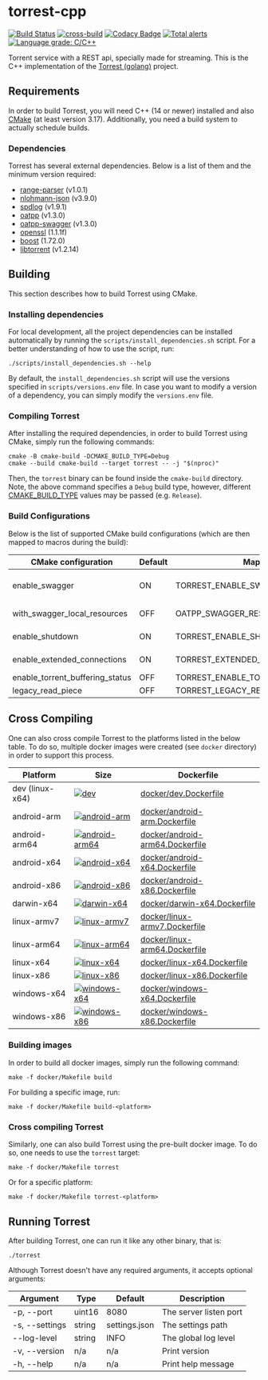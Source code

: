 # torrest-cpp

[![Build Status](https://github.com/i96751414/torrest-cpp/actions/workflows/build.yml/badge.svg)](https://github.com/i96751414/torrest-cpp/actions/workflows/build.yml)
[![cross-build](https://github.com/i96751414/torrest-cpp/actions/workflows/cross.yml/badge.svg)](https://github.com/i96751414/torrest-cpp/actions/workflows/cross.yml)
[![Codacy Badge](https://app.codacy.com/project/badge/Grade/f16ca71d4f034660ac593fafce2479b7)](https://www.codacy.com/gh/i96751414/torrest-cpp/dashboard?utm_source=github.com&amp;utm_medium=referral&amp;utm_content=i96751414/torrest-cpp&amp;utm_campaign=Badge_Grade)
[![Total alerts](https://img.shields.io/lgtm/alerts/g/i96751414/torrest-cpp.svg?logo=lgtm&logoWidth=18)](https://lgtm.com/projects/g/i96751414/torrest-cpp/alerts/)
[![Language grade: C/C++](https://img.shields.io/lgtm/grade/cpp/g/i96751414/torrest-cpp.svg?logo=lgtm&logoWidth=18)](https://lgtm.com/projects/g/i96751414/torrest-cpp/context:cpp)

Torrent service with a REST api, specially made for streaming. This is the C++ implementation of the
[Torrest (golang)](https://github.com/i96751414/torrest) project.

## Requirements

In order to build Torrest, you will need C++ (14 or newer) installed and also [CMake](https://cmake.org/) (at least
version 3.17). Additionally, you need a build system to actually schedule builds.

### Dependencies

Torrest has several external dependencies. Below is a list of them and the minimum version required:

-   [range-parser](https://github.com/i96751414/range-parser-cpp) (v1.0.1)
-   [nlohmann-json](https://github.com/nlohmann/json) (v3.9.0)
-   [spdlog](https://github.com/gabime/spdlog) (v1.9.1)
-   [oatpp](https://github.com/oatpp/oatpp) (v1.3.0)
-   [oatpp-swagger](https://github.com/oatpp/oatpp-swagger) (v1.3.0)
-   [openssl](https://www.openssl.org) (1.1.1f)
-   [boost](https://www.boost.org) (1.72.0)
-   [libtorrent](https://github.com/arvidn/libtorrent) (v1.2.14)

## Building

This section describes how to build Torrest using CMake.

### Installing dependencies

For local development, all the project dependencies can be installed automatically by running the
`scripts/install_dependencies.sh` script. For a better understanding of how to use the script, run:

```shell
./scripts/install_dependencies.sh --help
```

By default, the `install_dependencies.sh` script will use the versions specified in `scripts/versions.env` file. In case
you want to modify a version of a dependency, you can simply modify the `versions.env` file.

### Compiling Torrest

After installing the required dependencies, in order to build Torrest using CMake, simply run the following commands:

```shell
cmake -B cmake-build -DCMAKE_BUILD_TYPE=Debug
cmake --build cmake-build --target torrest -- -j "$(nproc)"
```

Then, the `torrest` binary can be found inside the `cmake-build` directory. Note, the above command specifies a `Debug`
build type, however, different [CMAKE_BUILD_TYPE](https://cmake.org/cmake/help/latest/variable/CMAKE_BUILD_TYPE.html)
values may be passed (e.g. `Release`).

### Build Configurations

Below is the list of supported CMake build configurations (which are then mapped to macros during the build):

| CMake configuration             | Default | Maps to macro                           | Description                                                    |
|---------------------------------|---------|-----------------------------------------|----------------------------------------------------------------|
| enable_swagger                  | ON      | TORREST_ENABLE_SWAGGER                  | Enables swagger on http://localhost:8080/swagger/ui endpoint   |
| with_swagger_local_resources    | OFF     | OATPP_SWAGGER_RES_PATH                  | Sets the swagger resources path to the oatpp-swagger directory |
| enable_shutdown                 | ON      | TORREST_ENABLE_SHUTDOWN                 | Enables the shutdown endpoint (http://localhost:8080/shutdown) |
| enable_extended_connections     | ON      | TORREST_EXTENDED_CONNECTIONS            | Enables oatpp extended connections                             |
| enable_torrent_buffering_status | OFF     | TORREST_ENABLE_TORRENT_BUFFERING_STATUS | Enables torrent buffering status                               |
| legacy_read_piece               | OFF     | TORREST_LEGACY_READ_PIECE               | Uses legacy read piece method                                  |

## Cross Compiling

One can also cross compile Torrest to the platforms listed in the below table. To do so, multiple docker images were
created (see `docker` directory) in order to support this process.

| Platform        | Size                                                                                                                                                                                  | Dockerfile                                                         |
|-----------------|---------------------------------------------------------------------------------------------------------------------------------------------------------------------------------------|--------------------------------------------------------------------|
| dev (linux-x64) | [![dev](https://img.shields.io/docker/image-size/i96751414/torrest-cpp-dev/latest)](https://hub.docker.com/repository/docker/i96751414/torrest-cpp-dev)                               | [docker/dev.Dockerfile](docker/dev.Dockerfile)                     |
| android-arm     | [![android-arm](https://img.shields.io/docker/image-size/i96751414/torrest-cpp-android-arm/latest)](https://hub.docker.com/repository/docker/i96751414/torrest-cpp-android-arm)       | [docker/android-arm.Dockerfile](docker/android-arm.Dockerfile)     |
| android-arm64   | [![android-arm64](https://img.shields.io/docker/image-size/i96751414/torrest-cpp-android-arm64/latest)](https://hub.docker.com/repository/docker/i96751414/torrest-cpp-android-arm64) | [docker/android-arm64.Dockerfile](docker/android-arm64.Dockerfile) |
| android-x64     | [![android-x64](https://img.shields.io/docker/image-size/i96751414/torrest-cpp-android-x64/latest)](https://hub.docker.com/repository/docker/i96751414/torrest-cpp-android-x64)       | [docker/android-x64.Dockerfile](docker/android-x64.Dockerfile)     |
| android-x86     | [![android-x86](https://img.shields.io/docker/image-size/i96751414/torrest-cpp-android-x86/latest)](https://hub.docker.com/repository/docker/i96751414/torrest-cpp-android-x86)       | [docker/android-x86.Dockerfile](docker/android-x86.Dockerfile)     |
| darwin-x64      | [![darwin-x64](https://img.shields.io/docker/image-size/i96751414/torrest-cpp-darwin-x64/latest)](https://hub.docker.com/repository/docker/i96751414/torrest-cpp-darwin-x64)          | [docker/darwin-x64.Dockerfile](docker/darwin-x64.Dockerfile)       |
| linux-armv7     | [![linux-armv7](https://img.shields.io/docker/image-size/i96751414/torrest-cpp-linux-armv7/latest)](https://hub.docker.com/repository/docker/i96751414/torrest-cpp-linux-armv7)       | [docker/linux-armv7.Dockerfile](docker/linux-armv7.Dockerfile)     |
| linux-arm64     | [![linux-arm64](https://img.shields.io/docker/image-size/i96751414/torrest-cpp-linux-arm64/latest)](https://hub.docker.com/repository/docker/i96751414/torrest-cpp-linux-arm64)       | [docker/linux-arm64.Dockerfile](docker/linux-arm64.Dockerfile)     |
| linux-x64       | [![linux-x64](https://img.shields.io/docker/image-size/i96751414/torrest-cpp-linux-x64/latest)](https://hub.docker.com/repository/docker/i96751414/torrest-cpp-linux-x64)             | [docker/linux-x64.Dockerfile](docker/linux-x64.Dockerfile)         |
| linux-x86       | [![linux-x86](https://img.shields.io/docker/image-size/i96751414/torrest-cpp-linux-x86/latest)](https://hub.docker.com/repository/docker/i96751414/torrest-cpp-linux-x86)             | [docker/linux-x86.Dockerfile](docker/linux-x86.Dockerfile)         |
| windows-x64     | [![windows-x64](https://img.shields.io/docker/image-size/i96751414/torrest-cpp-windows-x64/latest)](https://hub.docker.com/repository/docker/i96751414/torrest-cpp-windows-x64)       | [docker/windows-x64.Dockerfile](docker/windows-x64.Dockerfile)     |
| windows-x86     | [![windows-x86](https://img.shields.io/docker/image-size/i96751414/torrest-cpp-windows-x86/latest)](https://hub.docker.com/repository/docker/i96751414/torrest-cpp-windows-x86)       | [docker/windows-x86.Dockerfile](docker/windows-x86.Dockerfile)     |

### Building images

In order to build all docker images, simply run the following command:

```shell
make -f docker/Makefile build
```

For building a specific image, run:

```shell
make -f docker/Makefile build-<platform>
```

### Cross compiling Torrest

Similarly, one can also build Torrest using the pre-built docker image. To do so, one needs to use the `torrest` target:

```shell
make -f docker/Makefile torrest
```

Or for a specific platform:

```shell
make -f docker/Makefile torrest-<platform>
```

## Running Torrest

After building Torrest, one can run it like any other binary, that is:

```shell
./torrest
```

Although Torrest doesn't have any required arguments, it accepts optional arguments:

| Argument       | Type   | Default       | Description            |
|----------------|--------|---------------|------------------------|
| -p, --port     | uint16 | 8080          | The server listen port |
| -s, --settings | string | settings.json | The settings path      |
| --log-level    | string | INFO          | The global log level   |
| -v, --version  | n/a    | n/a           | Print version          |
| -h, --help     | n/a    | n/a           | Print help message     |
